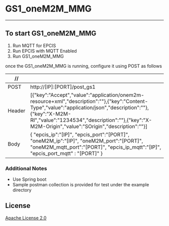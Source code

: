 # GS1_oneM2M_MMG
------------------------------------

## To start GS1_oneM2M_MMG 

1. Run MQTT for EPCIS 
2. Run EPCIS with MQTT Enabled 
3. Run GS1_oneM2M_MMG 

once the GS1_oneM2M_MMG  is running, configure it using POST as follows

|  // |       |
| ------------- | ------------- |
| POST   | http://[IP]:[PORT]/post_gs1 |
| Header    | [{"key":"Accept","value":"application/onem2m-resource+xml","description":""},{"key":"Content-Type","value":"application/json","description":""},{"key":"X-M2M-RI","value":"1234534","description":""},{"key":"X-M2M-Origin","value":"SOrigin","description":""}]   |
| Body   | { "epcis_ip":"[IP]",  "epcis_port":"[PORT]",  "oneM2M_ip":"[IP]",  "oneM2M_port":"[PORT]",  "oneM2M_mqtt_port":"[PORT]", "epcis_ip_mqtt":"[IP]",  "epcis_port_mqtt" : "[PORT]" }   |


### Additional Notes 

* Use Spring boot
* Sample postman collection is provided for test under the example directory

## License
[Apache License 2.0](https://github.com/yalewkidane/GS1_oneM2M_MMG/blob/master/LICENSE)
